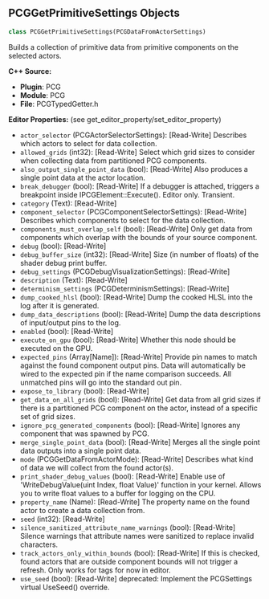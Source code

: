 ## PCGGetPrimitiveSettings Objects

```python
class PCGGetPrimitiveSettings(PCGDataFromActorSettings)
```

Builds a collection of primitive data from primitive components on the selected actors.

**C++ Source:**

- **Plugin**: PCG
- **Module**: PCG
- **File**: PCGTypedGetter.h

**Editor Properties:** (see get_editor_property/set_editor_property)

- ``actor_selector`` (PCGActorSelectorSettings):  [Read-Write] Describes which actors to select for data collection.
- ``allowed_grids`` (int32):  [Read-Write] Select which grid sizes to consider when collecting data from partitioned PCG components.
- ``also_output_single_point_data`` (bool):  [Read-Write] Also produces a single point data at the actor location.
- ``break_debugger`` (bool):  [Read-Write] If a debugger is attached, triggers a breakpoint inside IPCGElement::Execute(). Editor only. Transient.
- ``category`` (Text):  [Read-Write]
- ``component_selector`` (PCGComponentSelectorSettings):  [Read-Write] Describes which components to select for the data collection.
- ``components_must_overlap_self`` (bool):  [Read-Write] Only get data from components which overlap with the bounds of your source component.
- ``debug`` (bool):  [Read-Write]
- ``debug_buffer_size`` (int32):  [Read-Write] Size (in number of floats) of the shader debug print buffer.
- ``debug_settings`` (PCGDebugVisualizationSettings):  [Read-Write]
- ``description`` (Text):  [Read-Write]
- ``determinism_settings`` (PCGDeterminismSettings):  [Read-Write]
- ``dump_cooked_hlsl`` (bool):  [Read-Write] Dump the cooked HLSL into the log after it is generated.
- ``dump_data_descriptions`` (bool):  [Read-Write] Dump the data descriptions of input/output pins to the log.
- ``enabled`` (bool):  [Read-Write]
- ``execute_on_gpu`` (bool):  [Read-Write] Whether this node should be executed on the GPU.
- ``expected_pins`` (Array[Name]):  [Read-Write] Provide pin names to match against the found component output pins. Data will automatically be wired to the expected pin if the name comparison succeeds. All unmatched pins will go into the standard out pin.
- ``expose_to_library`` (bool):  [Read-Write]
- ``get_data_on_all_grids`` (bool):  [Read-Write] Get data from all grid sizes if there is a partitioned PCG component on the actor, instead of a specific set of grid sizes.
- ``ignore_pcg_generated_components`` (bool):  [Read-Write] Ignores any component that was spawned by PCG.
- ``merge_single_point_data`` (bool):  [Read-Write] Merges all the single point data outputs into a single point data.
- ``mode`` (PCGGetDataFromActorMode):  [Read-Write] Describes what kind of data we will collect from the found actor(s).
- ``print_shader_debug_values`` (bool):  [Read-Write] Enable use of 'WriteDebugValue(uint Index, float Value)' function in your kernel. Allows you to write float values to a buffer for logging on the CPU.
- ``property_name`` (Name):  [Read-Write] The property name on the found actor to create a data collection from.
- ``seed`` (int32):  [Read-Write]
- ``silence_sanitized_attribute_name_warnings`` (bool):  [Read-Write] Silence warnings that attribute names were sanitized to replace invalid characters.
- ``track_actors_only_within_bounds`` (bool):  [Read-Write] If this is checked, found actors that are outside component bounds will not trigger a refresh. Only works for tags for now in editor.
- ``use_seed`` (bool):  [Read-Write]
  deprecated: Implement the PCGSettings virtual UseSeed() override.

<a id="unreal.PCGGetPCGComponentSettings"></a>